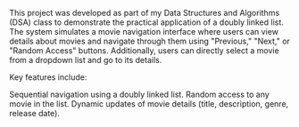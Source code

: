 This project was developed as part of my Data Structures and Algorithms (DSA) class to demonstrate the practical application of a doubly linked list. The system simulates a movie navigation interface where users can view details about movies and navigate through them using "Previous," "Next," or "Random Access" buttons. Additionally, users can directly select a movie from a dropdown list and go to its details.

Key features include:

Sequential navigation using a doubly linked list.
Random access to any movie in the list.
Dynamic updates of movie details (title, description, genre, release date).
